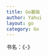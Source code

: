 ```yaml
---
title: Go基础
author: Yahui
layout: go
category: Go
---
```


书名：《-》

<pre style="text-align: left;">
</pre>